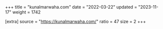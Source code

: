 +++
title = "kunalmarwaha.com"
date = "2022-03-22"
updated = "2023-11-17"
weight = 1742

[extra]
source = "https://kunalmarwaha.com/"
ratio = 47
size = 2
+++

